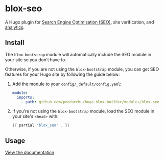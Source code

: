 # blox-seo

A Hugo plugin for [Search Engine Optimisation (SEO)](https://hugoblox.com/docs/hugo-tutorials/seo/), site verification, and [analytics](https://hugoblox.com/docs/hugo-tutorials/analytics/).

## Install

The `blox-bootstrap` module will automatically include the SEO module in your site so you don't have to.

Otherwise, if you are not using the `blox-bootstrap` module, you can get SEO features for your Hugo site by following the guide below:

1. Add the module to your `config/_default/config.yaml`:

   ```yaml
   module:
     imports:
       - path: github.com/poodarchu/hugo-blox-builder/modules/blox-seo
   ```

2. If you're not using the `blox-bootstrap` module, load the SEO module in your site's `<head>` with:

   ```go
   {{ partial "blox_seo" . }}
   ```

## Usage

[View the documentation](https://hugoblox.com/docs/hugo-tutorials/seo/)
